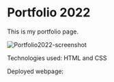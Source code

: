 # Portfolio 2022

This is my portfolio page.

![Portfolio2022-screenshot](https://user-images.githubusercontent.com/107378358/192941337-97e34556-9f97-49a1-8a4c-45fb8f56185c.jpeg)


Technologies used: HTML and CSS

Deployed webpage:
